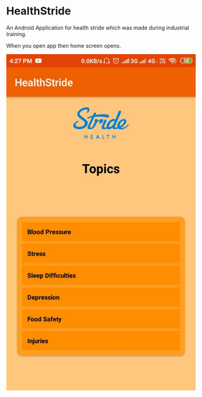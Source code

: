 # HealthStride
An Android Application for health stride which was made during industrial training.

When you open app then home screen opens.

![test](/homescreen.jpg)
